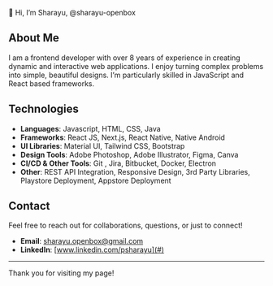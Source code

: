 👋 Hi, I’m Sharayu, @sharayu-openbox

## About Me

I am a frontend developer with over 8 years of experience in creating dynamic and interactive web applications. 
I enjoy turning complex problems into simple, beautiful designs. I’m particularly skilled in JavaScript and React based frameworks.

## Technologies

- **Languages**: Javascript, HTML, CSS, Java
- **Frameworks**: React JS, Next.js, React Native, Native Android
- **UI Libraries**:  Material UI, Tailwind CSS, Bootstrap
- **Design Tools**: Adobe Photoshop, Adobe Illustrator, Figma, Canva
- **CI/CD & Other Tools**: Git , Jira, Bitbucket, Docker, Electron
- **Other**: REST API Integration, Responsive Design, 3rd Party Libraries, Playstore Deployment, Appstore Deployment

## Contact

Feel free to reach out for collaborations, questions, or just to connect!

- **Email**: [sharayu.openbox@gmail.com](mailto:sharayu.openbox@gmail.com)
- **LinkedIn**: [www.linkedin.com/psharayu](#)

---

Thank you for visiting my page!
<!---
sharayu-openbox/sharayu-openbox is a ✨ special ✨ repository because its `README.md` (this file) appears on your GitHub profile.
You can click the Preview link to take a look at your changes.
--->
